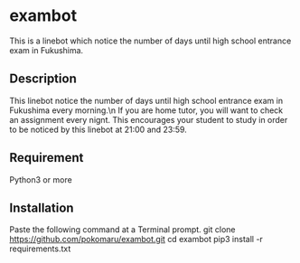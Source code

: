 # exambot
This is a linebot which notice the number of days until high school entrance exam in Fukushima.

## Description
This linebot notice the number of days until high school entrance exam in Fukushima every morning.\n
If you are home tutor, you will want to check an assignment every nignt.
This encourages your student to study in order to be noticed by this linebot at 21:00 and 23:59.

## Requirement
Python3 or more

## Installation
Paste the following command at a Terminal prompt.
git clone https://github.com/pokomaru/exambot.git
cd exambot
pip3 install -r requirements.txt
